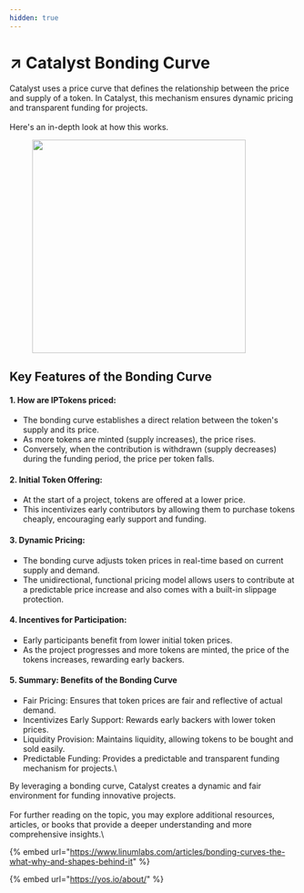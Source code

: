 ```yaml
---
hidden: true
---
```


# ↗️ Catalyst Bonding Curve

Catalyst uses a price curve that defines the relationship between the price and supply of a token. In Catalyst, this mechanism ensures dynamic pricing and transparent funding for projects.\
\
Here's an in-depth look at how this works.

<figure><img src="https://lh7-us.googleusercontent.com/docsz/AD_4nXcongQCl3Uw2DxqHwictDcbfNGEGsNP32HTnmLfIiUHpRaSHcPA2J90u2OT03up9uuhEjmXe_i-Qj-DKJwWFBcQHiDrLrudx5i9jQ9SVtl9qy-pDFEB1hoZF7K4y3apits1FfXXrUjzI_YSbbux1lvqkw7s?key=2sqLw3B7Vlq5HaecNJ4IuQ" alt="" width="375"><figcaption></figcaption></figure>

## Key Features of the Bonding Curve

#### **1. How are IPTokens priced:**

* The bonding curve establishes a direct relation between the token's supply and its price.
* As more tokens are minted (supply increases), the price rises.
* Conversely, when the contribution is withdrawn (supply decreases) during the funding period, the price per token falls.

#### **2. Initial Token Offering:**

* At the start of a project, tokens are offered at a lower price.
* This incentivizes early contributors by allowing them to purchase tokens cheaply, encouraging early support and funding.

#### **3. Dynamic Pricing:**

* The bonding curve adjusts token prices in real-time based on current supply and demand.
* The unidirectional, functional pricing model allows users to contribute at a predictable price increase and also comes with a built-in slippage protection.

#### **4. Incentives for Participation:**

* Early participants benefit from lower initial token prices.
* As the project progresses and more tokens are minted, the price of the tokens increases, rewarding early backers.

#### **5. Summary: Benefits of the Bonding Curve**

* Fair Pricing: Ensures that token prices are fair and reflective of actual demand.
* Incentivizes Early Support: Rewards early backers with lower token prices.
* Liquidity Provision: Maintains liquidity, allowing tokens to be bought and sold easily.
* Predictable Funding: Provides a predictable and transparent funding mechanism for projects.\


By leveraging a bonding curve, Catalyst creates a dynamic and fair environment for funding innovative projects.\
\
For further reading on the topic, you may explore additional resources, articles, or books that provide a deeper understanding and more comprehensive insights.\


{% embed url="https://www.linumlabs.com/articles/bonding-curves-the-what-why-and-shapes-behind-it" %}

{% embed url="https://yos.io/about/" %}
